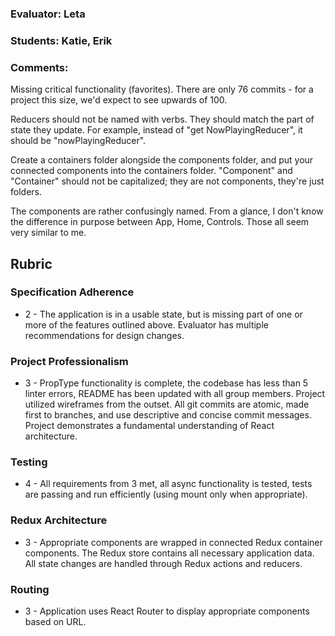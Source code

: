 ### Evaluator: Leta
### Students: Katie, Erik
### Comments:

Missing critical functionality (favorites). There are only 76 commits - for a project this size, we'd expect to see upwards of 100.

Reducers should not be named with verbs. They should match the part of state they update. For example, instead of "get NowPlayingReducer", it should be "nowPlayingReducer".

Create a containers folder alongside the components folder, and put your connected components into the containers folder. "Component" and "Container" should not be capitalized; they are not components, they're just folders.

The components are rather confusingly named. From a glance, I don't know the difference in purpose between App, Home, Controls. Those all seem very similar to me.

## Rubric

### Specification Adherence

* 2 - The application is in a usable state, but is missing part of one or more of the features outlined above. Evaluator has multiple recommendations for design changes.

### Project Professionalism

* 3 - PropType functionality is complete, the codebase has less than 5 linter errors, README has been updated with all group members. Project utilized wireframes from the outset. All git commits are atomic, made first to branches, and use descriptive and concise commit messages. Project demonstrates a fundamental understanding of React architecture.

### Testing

* 4 - All requirements from 3 met, all async functionality is tested, tests are passing and run efficiently (using mount only when appropriate).

### Redux Architecture

* 3 - Appropriate components are wrapped in connected Redux container components. The Redux store contains all necessary application data. All state changes are handled through Redux actions and reducers.

### Routing

* 3 - Application uses React Router to display appropriate components based on URL.
